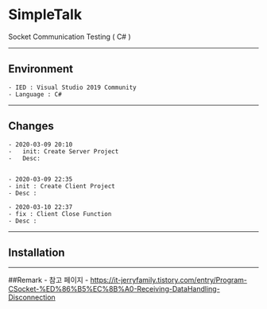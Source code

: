 # SimpleTalk

Socket Communication Testing ( C# )

_ _ _
## Environment
	- IED : Visual Studio 2019 Community
	- Language : C# 

_ _ _
## Changes
	- 2020-03-09 20:10
	- 	init: Create Server Project
	- 	Desc:


	- 2020-03-09 22:35
	- init : Create Client Project
	- Desc : 
	
	- 2020-03-10 22:37
	- fix : Client Close Function
	- Desc : 

_ _ _
## Installation


_ _ _
##Remark
	- 참고 페이지
		- https://it-jerryfamily.tistory.com/entry/Program-CSocket-%ED%86%B5%EC%8B%A0-Receiving-DataHandling-Disconnection